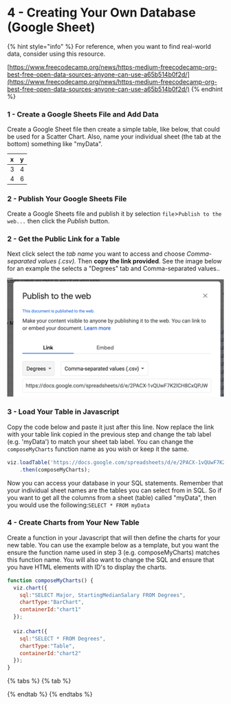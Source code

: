 # 4 - Creating Your Own Database \(Google Sheet\)

{% hint style="info" %}
For reference, when you want to find real-world data, consider using this resource.

[https://www.freecodecamp.org/news/https-medium-freecodecamp-org-best-free-open-data-sources-anyone-can-use-a65b514b0f2d/](https://www.freecodecamp.org/news/https-medium-freecodecamp-org-best-free-open-data-sources-anyone-can-use-a65b514b0f2d/)
{% endhint %}

### 1 - Create a Google Sheets File and Add Data

Create a Google Sheet file then create a simple table, like below, that could be used for a Scatter Chart. Also, name your individual sheet \(the tab at the bottom\) something like "myData".

| x | y |
| :--- | :--- |
| 3 | 4 |
| 4 | 6 |

### 2 - Publish Your Google Sheets File

Create a Google Sheets file and publish it by selection `file`&gt;`Publish to the web...` then click the _Publish_ button. 

### 2 - Get the Public Link for a Table

Next click select the _tab name_ you want to access and choose _Comma-separated values \(.csv\)._ Then **copy the link provided**. See the image below for an example the selects a "Degrees" tab and Comma-separated values..   
__![](../.gitbook/assets/image.png) 

### 3 - Load Your Table in Javascript

Copy the code below and paste it just after this line. Now replace the link with your table link copied in the previous step and change the tab label \(e.g. 'myData'\) to match your sheet tab label. You can change the `composeMyCharts` function name as you wish or keep it the same.

```javascript
viz.loadTable('https://docs.google.com/spreadsheets/d/e/2PACX-1vQUwF7K2lCH8CxQPJW-X7NqENwuwUM4eAeNUKw3j6yppO0tipC6yUB2hQPtRBZf19mmVbM5TdkkengZ/pub?gid=1030028695&single=true&output=csv', 'myData')
    .then(composeMyCharts);
```

Now you can access your database in your SQL statements. Remember that your individual sheet names are the tables you can select from in SQL. So if you want to get all the columns from a sheet \(table\) called "myData", then you would use the following:`SELECT * FROM myData`

### 4 - Create Charts from Your New Table

Create a function in your Javascript that will then define the charts for your new table. You can use the example below as a template, but you want the ensure the function name used in step 3 \(e.g. composeMyCharts\) matches this function name. You will also want to change the SQL and ensure that you have HTML elements with ID's to display the charts.

```javascript
function composeMyCharts() {
  viz.chart({
    sql:"SELECT Major, StartingMedianSalary FROM Degrees",
    chartType:"BarChart",
    containerId:"chart1"
  });

  viz.chart({
    sql:"SELECT * FROM Degrees",
    chartType:"Table",
    containerId:"chart2"
  });
}
```

{% tabs %}
{% tab %}

{% endtab %}
{% endtabs %}

